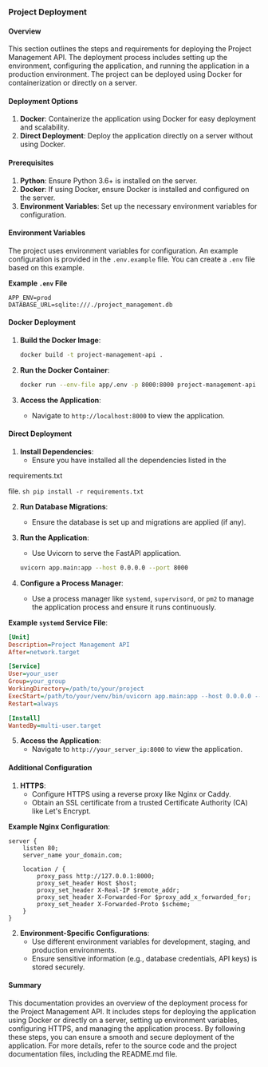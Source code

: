 ### Project Deployment

#### Overview

This section outlines the steps and requirements for deploying the Project Management API. The deployment process includes setting up the environment, configuring the application, and running the application in a production environment. The project can be deployed using Docker for containerization or directly on a server.

#### Deployment Options

1. **Docker**: Containerize the application using Docker for easy deployment and scalability.
2. **Direct Deployment**: Deploy the application directly on a server without using Docker.

#### Prerequisites

1. **Python**: Ensure Python 3.6+ is installed on the server.
2. **Docker**: If using Docker, ensure Docker is installed and configured on the server.
3. **Environment Variables**: Set up the necessary environment variables for configuration.

#### Environment Variables

The project uses environment variables for configuration. An example configuration is provided in the `.env.example` file. You can create a `.env` file based on this example.

**Example `.env` File**

```example
APP_ENV=prod
DATABASE_URL=sqlite:///./project_management.db
```

#### Docker Deployment

1. **Build the Docker Image**:

   ```sh
   docker build -t project-management-api .
   ```

2. **Run the Docker Container**:

   ```sh
   docker run --env-file app/.env -p 8000:8000 project-management-api
   ```

3. **Access the Application**:
   - Navigate to `http://localhost:8000` to view the application.

#### Direct Deployment

1. **Install Dependencies**:
   - Ensure you have installed all the dependencies listed in the

requirements.txt

file.
`sh
    pip install -r requirements.txt
    `

2. **Run Database Migrations**:

   - Ensure the database is set up and migrations are applied (if any).

3. **Run the Application**:

   - Use Uvicorn to serve the FastAPI application.

   ```sh
   uvicorn app.main:app --host 0.0.0.0 --port 8000
   ```

4. **Configure a Process Manager**:
   - Use a process manager like `systemd`, `supervisord`, or `pm2` to manage the application process and ensure it runs continuously.

**Example `systemd` Service File**:

```ini
[Unit]
Description=Project Management API
After=network.target

[Service]
User=your_user
Group=your_group
WorkingDirectory=/path/to/your/project
ExecStart=/path/to/your/venv/bin/uvicorn app.main:app --host 0.0.0.0 --port 8000
Restart=always

[Install]
WantedBy=multi-user.target
```

5. **Access the Application**:
   - Navigate to `http://your_server_ip:8000` to view the application.

#### Additional Configuration

1. **HTTPS**:
   - Configure HTTPS using a reverse proxy like Nginx or Caddy.
   - Obtain an SSL certificate from a trusted Certificate Authority (CA) like Let's Encrypt.

**Example Nginx Configuration**:

```nginx
server {
    listen 80;
    server_name your_domain.com;

    location / {
        proxy_pass http://127.0.0.1:8000;
        proxy_set_header Host $host;
        proxy_set_header X-Real-IP $remote_addr;
        proxy_set_header X-Forwarded-For $proxy_add_x_forwarded_for;
        proxy_set_header X-Forwarded-Proto $scheme;
    }
}
```

2. **Environment-Specific Configurations**:
   - Use different environment variables for development, staging, and production environments.
   - Ensure sensitive information (e.g., database credentials, API keys) is stored securely.

#### Summary

This documentation provides an overview of the deployment process for the Project Management API. It includes steps for deploying the application using Docker or directly on a server, setting up environment variables, configuring HTTPS, and managing the application process. By following these steps, you can ensure a smooth and secure deployment of the application. For more details, refer to the source code and the project documentation files, including the README.md file.
